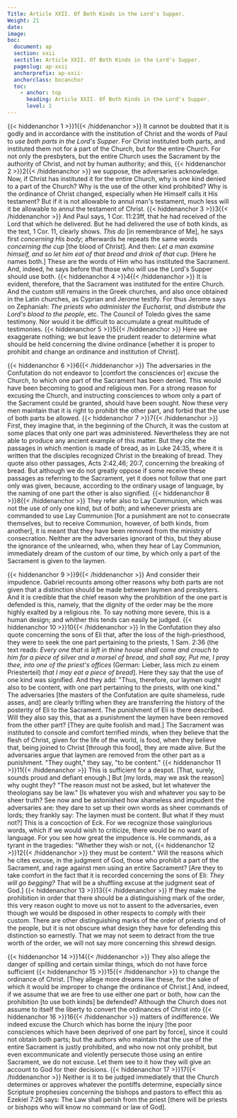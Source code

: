 ```yaml
---
Title: Article XXII. Of Both Kinds in the Lord's Supper.
Weight: 21
date: 
image: 
boc:
  document: ap
  section: xxii
  sectitle: Article XXII. Of Both Kinds in the Lord's Supper.
  pageslug: ap-xxii
  anchorprefix: ap-xxii-
  anchorclass: bocanchor
  toc:
    - anchor: top
      heading: Article XXII. Of Both Kinds in the Lord's Supper.
      level: 1
---
```


{{< hiddenanchor 1 >}}1{{< /hiddenanchor >}} It cannot be doubted that it is godly and in accordance with the institution of Christ and the words of Paul to _use both parts in the Lord's Supper_. For Christ instituted both parts, and instituted them not for a part of the Church, but for the entire Church. For not only the presbyters, but the entire Church uses the Sacrament by the authority of Christ, and not by human authority; and this, {{< hiddenanchor 2 >}}2{{< /hiddenanchor >}} we suppose, the adversaries acknowledge. Now, if Christ has instituted it for the entire Church, why is one kind denied to a part of the Church? Why is the use of the other kind prohibited? Why is the ordinance of Christ changed, especially when He Himself calls it His testament? But if it is not allowable to annul man's testament, much less will it be allowable to annul the testament of Christ. {{< hiddenanchor 3 >}}3{{< /hiddenanchor >}} And Paul says, 1 Cor. 11:23ff, that he had received of the Lord that which he delivered. But he had delivered the use of both kinds, as the text, 1 Cor. 11, clearly shows. _This do_ [in remembrance of Me], he says first _concerning His body_; afterwards he repeats the same words _concerning the cup_ [the blood of Christ]. And then: _Let a man examine himself, and so let him eat of that bread and drink of that cup_. [Here he names both.] These are the words of Him who has instituted the Sacrament. And, indeed, he says before that those who will use the Lord's Supper should use both. {{< hiddenanchor 4 >}}4{{< /hiddenanchor >}} It is evident, therefore, that the Sacrament was instituted for the entire Church. And the custom still remains in the Greek churches, and also once obtained in the Latin churches, as Cyprian and Jerome testify. For thus Jerome says on Zephaniah: _The priests who administer the Eucharist, and distribute the Lord's blood to the people_, etc. The Council of Toledo gives the same testimony. Nor would it be difficult to accumulate a great multitude of testimonies. {{< hiddenanchor 5 >}}5{{< /hiddenanchor >}} Here we exaggerate nothing; we but leave the prudent reader to determine what should be held concerning the divine ordinance [whether it is proper to prohibit and change an ordinance and institution of Christ].

{{< hiddenanchor 6 >}}6{{< /hiddenanchor >}} The adversaries in the Confutation do not endeavor to [comfort the consciences or] excuse the Church, to which one part of the Sacrament has been denied. This would have been becoming to good and religious men. For a strong reason for excusing the Church, and instructing consciences to whom only a part of the Sacrament could be granted, should have been sought. Now these very men maintain that it is right to prohibit the other part, and forbid that the use of both parts be allowed. {{< hiddenanchor 7 >}}7{{< /hiddenanchor >}} First, they imagine that, in the beginning of the Church, it was the custom at some places that only one part was administered. Nevertheless they are not able to produce any ancient example of this matter. But they cite the passages in which mention is made of bread, as in Luke 24:35, where it is written that the disciples recognized Christ in the breaking of bread. They quote also other passages, Acts 2:42,46; 20:7, concerning the breaking of bread. But although we do not greatly oppose if some receive these passages as referring to the Sacrament, yet it does not follow that one part only was given, because, according to the ordinary usage of language, by the naming of one part the other is also signified. {{< hiddenanchor 8 >}}8{{< /hiddenanchor >}} They refer also to Lay Communion, which was not the use of only one kind, but of both; and whenever priests are commanded to use Lay Communion [for a punishment are not to consecrate themselves, but to receive Communion, however, of both kinds, from another], it is meant that they have been removed from the ministry of consecration. Neither are the adversaries ignorant of this, but they abuse the ignorance of the unlearned, who, when they hear of Lay Communion, immediately dream of the custom of our time, by which only a part of the Sacrament is given to the laymen.

{{< hiddenanchor 9 >}}9{{< /hiddenanchor >}} And consider their impudence. Gabriel recounts among other reasons why both parts are not given that a distinction should be made between laymen and presbyters. And it is credible that the chief reason why the prohibition of the one part is defended is this, namely, that the dignity of the order may be the more highly exalted by a religious rite. To say nothing more severe, this is a human design; and whither this tends can easily be judged. {{< hiddenanchor 10 >}}10{{< /hiddenanchor >}} In the Confutation they also quote concerning the sons of Eli that, after the loss of the high-priesthood, they were to seek the one part pertaining to the priests, 1 Sam. 2:36 (the text reads: _Every one that is left in thine house shall come and crouch to him for a piece of silver and a morsel of bread, and shall say, Put me, I pray thee, into one of the priest's offices_ (German: Lieber, lass mich zu einem Priesterteil) _that I may eat a piece of bread_]. Here they say that the use of one kind was signified. And they add: "Thus, therefore, our laymen ought also to be content, with one part pertaining to the priests, with one kind." The adversaries [the masters of the Confutation are quite shameless, rude asses, and] are clearly trifling when they are transferring the history of the posterity of Eli to the Sacrament. The punishment of Eli is there described. Will they also say this, that as a punishment the laymen have been removed from the other part? [They are quite foolish and mad.] The Sacrament was instituted to console and comfort terrified minds, when they believe that the flesh of Christ, given for the life of the world, is food, when they believe that, being joined to Christ [through this food], they are made alive. But the adversaries argue that laymen are removed from the other part as a punishment. "They ought," they say, "to be content." {{< hiddenanchor 11 >}}11{{< /hiddenanchor >}} This is sufficient for a despot. [That, surely, sounds proud and defiant enough.] But [my lords, may we ask the reason] why ought they? "The reason must not be asked, but let whatever the theologians say be law." [Is whatever you wish and whatever you say to be sheer truth? See now and be astonished how shameless and impudent the adversaries are: they dare to set up their own words as sheer commands of lords; they frankly say: The laymen must be content. But what if they must not?] This is a concoction of Eck. For we recognize those vainglorious words, which if we would wish to criticize, there would be no want of language. For you see how great the impudence is. He commands, as a tyrant in the tragedies: "Whether they wish or not, {{< hiddenanchor 12 >}}12{{< /hiddenanchor >}} they must be content." Will the reasons which he cites excuse, in the judgment of God, those who prohibit a part of the Sacrament, and rage against men using an entire Sacrament? [Are they to take comfort in the fact that it is recorded concerning the sons of Eli: _They will go begging?_ That will be a shuffling excuse at the judgment seat of God.] {{< hiddenanchor 13 >}}13{{< /hiddenanchor >}} If they make the prohibition in order that there should be a distinguishing mark of the order, this very reason ought to move us not to assent to the adversaries, even though we would be disposed in other respects to comply with their custom. There are other distinguishing marks of the order of priests and of the people, but it is not obscure what design they have for defending this distinction so earnestly. That we may not seem to detract from the true worth of the order, we will not say more concerning this shrewd design.

{{< hiddenanchor 14 >}}14{{< /hiddenanchor >}} They also allege the danger of spilling and certain similar things, which do not have force sufficient {{< hiddenanchor 15 >}}15{{< /hiddenanchor >}} to change the ordinance of Christ. [They allege more dreams like these, for the sake of which it would be improper to change the ordinance of Christ.] And, indeed, if we assume that we are free to use either one part or both, how can the prohibition [to use both kinds] be defended? Although the Church does not assume to itself the liberty to convert the ordinances of Christ into {{< hiddenanchor 16 >}}16{{< /hiddenanchor >}} matters of indifference. We indeed excuse the Church which has borne the injury [the poor consciences which have been deprived of one part by force], since it could not obtain both parts; but the authors who maintain that the use of the entire Sacrament is justly prohibited, and who now not only prohibit, but even excommunicate and violently persecute those using an entire Sacrament, we do not excuse. Let them see to it how they will give an account to God for their decisions. {{< hiddenanchor 17 >}}17{{< /hiddenanchor >}} Neither is it to be judged immediately that the Church determines or approves whatever the pontiffs determine, especially since Scripture prophesies concerning the bishops and pastors to effect this as Ezekiel 7:26 says: The Law shall perish from the priest [there will be priests or bishops who will know no command or law of God].

